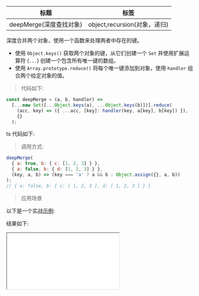 | 标题                    | 标签                         |
| ----------------------- | ---------------------------- |
| deepMerge(深度查找对象) | object,recursion(对象，递归) |

深度合并两个对象，使用一个函数来处理两者中存在的键。

- 使用 `Object.keys()` 获取两个对象的键，从它们创建一个 `Set` 并使用扩展运算符 (`...`) 创建一个包含所有唯一键的数组。
- 使用 `Array.prototype.reduce()` 将每个唯一键添加到对象，使用 `handler` 组合两个给定对象的值。

> 代码如下:

```js
const deepMerge = (a, b, handler) =>
  [...new Set([...Object.keys(a), ...Object.keys(b)])].reduce(
    (acc, key) => ({ ...acc, [key]: handler(key, a[key], b[key]) }),
    {}
  );
```

ts 代码如下:

<div class="code-editor" data-url="codes/javascript/ts/deep-merge.ts" data-language="typescript"></div>

> 调用方式:

```js
deepMerge(
  { a: true, b: { c: [1, 2, 3] } },
  { a: false, b: { d: [1, 2, 3] } },
  (key, a, b) => (key === 'a' ? a && b : Object.assign({}, a, b))
);
// { a: false, b: { c: [ 1, 2, 3 ], d: [ 1, 2, 3 ] } }
```

> 应用场景

以下是一个实战<a href="codes/javascript/html/deep-merge.html" target="_blank" rel="noopener noreferrer">示例</a>:

<div class="code-editor" data-url="codes/javascript/html/deep-merge.html" data-language="html"></div>

结果如下:

<iframe src="codes/javascript/html/deep-merge.html"></iframe>
